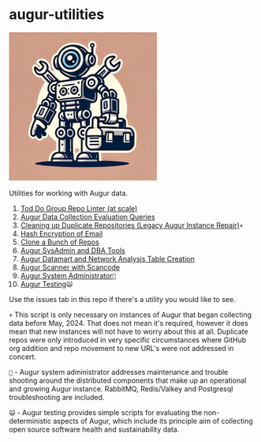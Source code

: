 # augur-utilities

![image](./augur-utilties.png)

Utilities for working with Augur data. 
1. [Tod Do Group Repo Linter (at scale)](./repo_linter/)
2. [Augur Data Collection Evaluation Queries](./augur_monitor/)
3. [Cleaning up Duplicate Repositories (Legacy Augur Instance Repair)](./more_cowbell/)`+`
4. [Hash Encryption of Email](./email_hasher/)
5. [Clone a Bunch of Repos](./repo_cloner/)
6. [Augur SysAdmin and DBA Tools](./augur_DBA/)
7. [Augur Datamart and Network Analysis Table Creation](./augur_datamart/)
8. [Augur Scanner with Scancode](./augur_scancode/)
9. [Augur System Administrator](./augur_sysadmin/)`🐠`
10. [Augur Testing](./augur_testing/)`🙀`

Use the issues tab in this repo if there's a utility you would like to see. 

`+` This script is only necessary on instances of Augur that began collecting data before May, 2024. That does not mean it's required, however it does mean that new instances will not have to worry about this at all. Duplicate repos were only introduced in very specific circumstances where GitHub org addition and repo movement to new URL's were not addressed in concert. 

`🐠` - Augur system administrator addresses maintenance and trouble shooting around the distributed components that make up an operational and growing Augur instance. RabbitMQ, Redis/Valkey and Postgresql troubleshooting are included. 

`🙀` - Augur testing provides simple scripts for evaluating the non-deterministic aspects of Augur, which include its principle aim of collecting open source software health and sustainability data. 
